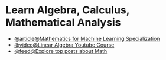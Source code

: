 # Learn Algebra, Calculus, Mathematical Analysis

- [@article@Mathematics for Machine Learning Specialization](https://imp.i384100.net/baqMYv)
- [@video@Linear Algebra Youtube Course](https://www.youtube.com/playlist?list=PLZHQObOWTQDPD3MizzM2xVFitgF8hE_ab)
- [@feed@Explore top posts about Math](https://app.daily.dev/tags/math?ref=roadmapsh)
